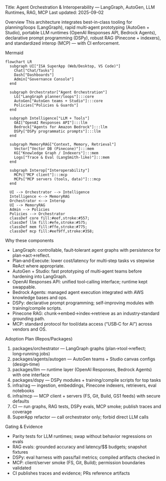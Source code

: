 Title: Agent Orchestration & Interoperability — LangGraph, AutoGen, LLM Runtimes, RAG, MCP
Last updated: 2025-09-02

Overview
This architecture integrates best-in-class tooling for planning/loops (LangGraph), rapid multi‑agent prototyping (AutoGen + Studio), portable LLM runtimes (OpenAI Responses API, Bedrock Agents), declarative prompt programming (DSPy), robust RAG (Pinecone + indexers), and standardized interop (MCP) — with CI enforcement.

Mermaid
```mermaid
flowchart LR
  subgraph UI["ISA SuperApp (Web/Desktop, VS Code)"]
    Chat["Chat/Tasks"]
    Dash["Dashboards"]
    Admin["Governance Console"]
  end

  subgraph Orchestrator["Agent Orchestration"]
    LG["LangGraph planner/loops"]:::core
    AutoGen["AutoGen teams + Studio"]:::core
    Policies["Policies & Guards"]
  end

  subgraph Intelligence["LLM + Tools"]
    OAI["OpenAI Responses API"]:::llm
    Bedrock["Agents for Amazon Bedrock"]:::llm
    DSPy["DSPy programmatic prompts"]:::llm
  end

  subgraph MemoryRAG["Context, Memory, Retrieval"]
    Vector["Vector DB (Pinecone)"]:::mem
    KG["Knowledge Graph / Indexers"]:::mem
    Logs["Trace & Eval (LangSmith-like)"]:::mem
  end

  subgraph Interop["Interoperability"]
    MCPc["MCP client"]:::mcp
    MCPs["MCP servers (tools, data)"]:::mcp
  end

  UI --> Orchestrator --> Intelligence
  Intelligence <--> MemoryRAG
  Orchestrator <--> Interop
  UI --> MemoryRAG
  Admin --> Policies
  Policies --> Orchestrator
  classDef core fill:#eef,stroke:#557;
  classDef llm fill:#efe,stroke:#575;
  classDef mem fill:#ffe,stroke:#775;
  classDef mcp fill:#eef9ff,stroke:#358;
```

Why these components
- LangGraph: controllable, fault‑tolerant agent graphs with persistence for plan→act→reflect.
- Plan‑and‑Execute: lower cost/latency for multi‑step tasks vs stepwise ReAct where appropriate.
- AutoGen + Studio: fast prototyping of multi‑agent teams before hardening into LangGraph.
- OpenAI Responses API: unified tool‑calling interface; runtime kept swappable.
- Bedrock Agents: managed agent execution integrated with AWS knowledge bases and ops.
- DSPy: declarative prompt programming; self‑improving modules with training/compile scripts.
- Pinecone RAG: chunk→embed→index→retrieve as an industry‑standard grounding path.
- MCP: standard protocol for tool/data access (“USB‑C for AI”) across vendors and OS.

Adoption Plan (Repos/Packages)
1) packages/orchestrator — LangGraph graphs (plan→tool→reflect; long‑running jobs)
2) packages/agents/autogen — AutoGen teams + Studio canvas configs (design‑time)
3) packages/llm — runtime layer (OpenAI Responses, Bedrock Agents) with one interface
4) packages/dspy — DSPy modules + training/compile scripts for top tasks
5) infra/rag — ingestion, embeddings, Pinecone indexers, retrievers, eval notebooks
6) infra/mcp — MCP client + servers (FS, Git, Build, GS1 feeds) with secure defaults
7) CI — run graphs, RAG tests, DSPy evals, MCP smoke; publish traces and coverage
8) SuperApp refactor — call orchestrator only; forbid direct LLM calls

Gating & Evidence
- Parity tests for LLM runtimes; swap without behavior regressions on evals
- RAG evals: grounded accuracy and latency/$$ budgets; snapshot fixtures
- DSPy: eval harness with pass/fail metrics; compiled artifacts checked in
- MCP: client/server smoke (FS, Git, Build); permission boundaries validated
- CI publishes traces and evidence; PRs reference artifacts

